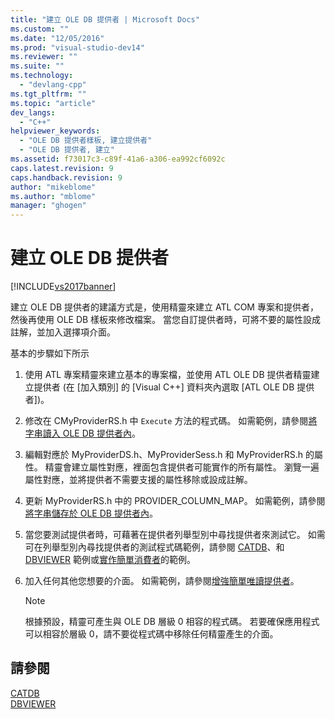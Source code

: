 ```yaml
---
title: "建立 OLE DB 提供者 | Microsoft Docs"
ms.custom: ""
ms.date: "12/05/2016"
ms.prod: "visual-studio-dev14"
ms.reviewer: ""
ms.suite: ""
ms.technology: 
  - "devlang-cpp"
ms.tgt_pltfrm: ""
ms.topic: "article"
dev_langs: 
  - "C++"
helpviewer_keywords: 
  - "OLE DB 提供者樣板, 建立提供者"
  - "OLE DB 提供者, 建立"
ms.assetid: f73017c3-c89f-41a6-a306-ea992cf6092c
caps.latest.revision: 9
caps.handback.revision: 9
author: "mikeblome"
ms.author: "mblome"
manager: "ghogen"
---
```

# 建立 OLE DB 提供者
[!INCLUDE[vs2017banner](../../assembler/inline/includes/vs2017banner.md)]

建立 OLE DB 提供者的建議方式是，使用精靈來建立 ATL COM 專案和提供者，然後再使用 OLE DB 樣板來修改檔案。  當您自訂提供者時，可將不要的屬性設成註解，並加入選擇項介面。  
  
 基本的步驟如下所示  
  
1.  使用 ATL 專案精靈來建立基本的專案檔，並使用 ATL OLE DB 提供者精靈建立提供者 \(在 \[加入類別\] 的 \[Visual C\+\+\] 資料夾內選取 \[ATL OLE DB 提供者\]\)。  
  
2.  修改在 CMyProviderRS.h 中 `Execute` 方法的程式碼。  如需範例，請參閱[將字串讀入 OLE DB 提供者內](../../data/oledb/reading-strings-into-the-ole-db-provider.md)。  
  
3.  編輯對應於 MyProviderDS.h、MyProviderSess.h 和 MyProviderRS.h 的屬性。  精靈會建立屬性對應，裡面包含提供者可能實作的所有屬性。  瀏覽一遍屬性對應，並將提供者不需要支援的屬性移除或設成註解。  
  
4.  更新 MyProviderRS.h 中的 PROVIDER\_COLUMN\_MAP。  如需範例，請參閱[將字串儲存於 OLE DB 提供者內](../../data/oledb/storing-strings-in-the-ole-db-provider.md)。  
  
5.  當您要測試提供者時，可藉著在提供者列舉型別中尋找提供者來測試它。  如需可在列舉型別內尋找提供者的測試程式碼範例，請參閱 [CATDB](http://msdn.microsoft.com/zh-tw/003d516b-2bf6-444e-8be5-4ebaa0b66046)、和 [DBVIEWER](http://msdn.microsoft.com/zh-tw/07620f99-c347-4d09-9ebc-2459e8049832) 範例或[實作簡單消費者](../../data/oledb/implementing-a-simple-consumer.md)的範例。  
  
6.  加入任何其他您想要的介面。  如需範例，請參閱[增強簡單唯讀提供者](../../data/oledb/enhancing-the-simple-read-only-provider.md)。  
  
    > [!NOTE]
    >  根據預設，精靈可產生與 OLE DB 層級 0 相容的程式碼。  若要確保應用程式可以相容於層級 0，請不要從程式碼中移除任何精靈產生的介面。  
  
## 請參閱  
 [CATDB](http://msdn.microsoft.com/zh-tw/003d516b-2bf6-444e-8be5-4ebaa0b66046)   
 [DBVIEWER](http://msdn.microsoft.com/zh-tw/07620f99-c347-4d09-9ebc-2459e8049832)